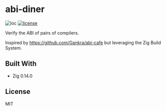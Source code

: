 # abi-diner

![loc](https://sloc.xyz/github/nektro/abi-diner)
[![license](https://img.shields.io/github/license/nektro/abi-diner.svg)](https://github.com/nektro/abi-diner/blob/master/LICENSE)

Verify the ABI of pairs of compilers.

Inspired by https://github.com/Gankra/abi-cafe but leveraging the Zig Build System.

## Built With

- Zig 0.14.0

## License

MIT
